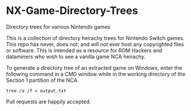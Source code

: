 # NX-Game-Directory-Trees
Directory trees for various Nintendo games

This is a collection of directory heirachy trees for Nintendo Switch games.
This repo has never, does not, and will not ever host any copyrighted files or software.
This is intended as a resource for ROM Hackers and dataminers who wish to see a vanilla game NCA heirachy.

To generate a directory tree of an extracted game on Windows, enter the following command in a CMD window while in the working directory of the Section 1 partition of the NCA.

`tree /a /f > output.txt`

Pull requests are happily accepted.
